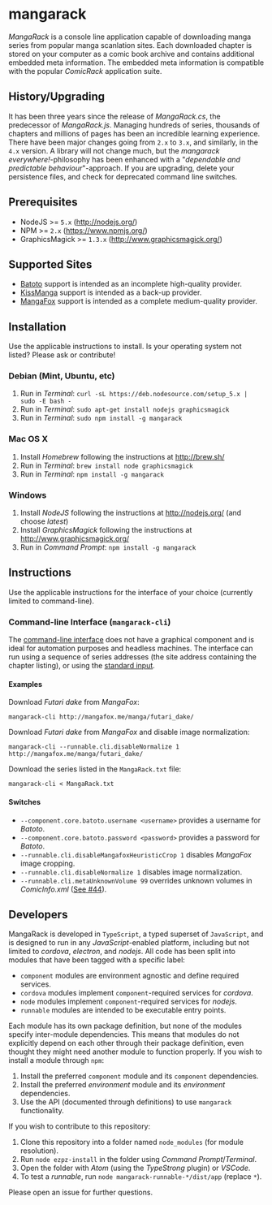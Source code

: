 # mangarack

*MangaRack* is a console line application capable of downloading manga series from popular manga scanlation sites. Each downloaded chapter is stored on your computer as a comic book archive and contains additional embedded meta information. The embedded meta information is compatible with the popular *ComicRack* application suite.

## History/Upgrading

It has been three years since the release of *MangaRack.cs*, the predecessor of *MangaRack.js*. Managing hundreds of series, thousands of chapters and millions of pages has been an incredible learning experience. There have been major changes going from `2.x` to `3.x`, and similarly, in the `4.x` version. A library will not change much, but the *mangarack everywhere!*-philosophy has been enhanced with a "*dependable and predictable behaviour*"-approach. If you are upgrading, delete your persistence files, and check for deprecated command line switches.

## Prerequisites

* NodeJS >= `5.x` (http://nodejs.org/)
* NPM >= `2.x` (https://www.npmjs.org/)
* GraphicsMagick >= `1.3.x` (http://www.graphicsmagick.org/)

## Supported Sites

* [Batoto](http://bato.to/) support is intended as an incomplete high-quality provider.
* [KissManga](http://kissmanga.com/) support is intended as a back-up provider.
* [MangaFox](http://mangafox.me/) support is intended as a complete medium-quality provider.

## Installation

Use the applicable instructions to install. Is your operating system not listed? Please ask or contribute!

### Debian (Mint, Ubuntu, etc)

1. Run in *Terminal*: `curl -sL https://deb.nodesource.com/setup_5.x | sudo -E bash -`
2. Run in *Terminal*: `sudo apt-get install nodejs graphicsmagick`
3. Run in *Terminal*: `sudo npm install -g mangarack`

### Mac OS X

1. Install *Homebrew* following the instructions at http://brew.sh/
2. Run in *Terminal*: `brew install node graphicsmagick`
3. Run in *Terminal*: `npm install -g mangarack`

### Windows

1. Install *NodeJS* following the instructions at http://nodejs.org/ (and choose *latest*)
2. Install *GraphicsMagick* following the instructions at http://www.graphicsmagick.org/
3. Run in *Command Prompt*: `npm install -g mangarack`

## Instructions

Use the applicable instructions for the interface of your choice (currently limited to command-line).

### Command-line Interface (`mangarack-cli`)

The [command-line interface](http://en.wikipedia.org/wiki/Command-line_interface) does not have a graphical component and is ideal for automation purposes and headless machines. The interface can run using a sequence of series addresses (the site address containing the chapter listing), or using the [standard input](https://en.wikipedia.org/wiki/Standard_streams#Standard_input_.28stdin.29).

#### Examples

Download *Futari dake* from *MangaFox*:

    mangarack-cli http://mangafox.me/manga/futari_dake/

Download *Futari dake* from *MangaFox* and disable image normalization:

    mangarack-cli --runnable.cli.disableNormalize 1 http://mangafox.me/manga/futari_dake/

Download the series listed in the `MangaRack.txt` file:

    mangarack-cli < MangaRack.txt

#### Switches

* `--component.core.batoto.username <username>` provides a username for *Batoto*.
* `--component.core.batoto.password <password>` provides a password for *Batoto*.
* `--runnable.cli.disableMangafoxHeuristicCrop 1` disables *MangaFox* image cropping.
* `--runnable.cli.disableNormalize 1` disables image normalization.
* `--runnable.cli.metaUnknownVolume 99` overrides unknown volumes in *ComicInfo.xml* ([See #44](https://github.com/Deathspike/mangarack/issues/44)).

## Developers

MangaRack is developed in `TypeScript`, a typed superset of `JavaScript`, and is designed to run in any *JavaScript*-enabled platform, including but not limited to *cordova*, *electron*, and *nodejs*. All code has been split into modules that have been tagged with a specific label:

* `component` modules are environment agnostic and define required services.
* `cordova` modules implement `component`-required services for *cordova*.
* `node` modules implement `component`-required services for *nodejs*.
* `runnable` modules are intended to be executable entry points.

Each module has its own package definition, but none of the modules specify inter-module dependencies. This means that modules do not explicitly depend on each other through their package definition, even thought they might need another module to function properly. If you wish to install a module through `npm`:

1. Install the preferred `component` module and its `component` dependencies.
2. Install the preferred *environment* module and its *environment* dependencies.
3. Use the API (documented through definitions) to use `mangarack` functionality.

If you wish to contribute to this repository:

1. Clone this repository into a folder named `node_modules` (for module resolution).
2. Run `node ezpz-install` in the folder using *Command Prompt*/*Terminal*.
3. Open the folder with *Atom* (using the *TypeStrong* plugin) or *VSCode*.
4. To test a *runnable*, run `node mangarack-runnable-*/dist/app` (replace `*`).

Please open an issue for further questions.
